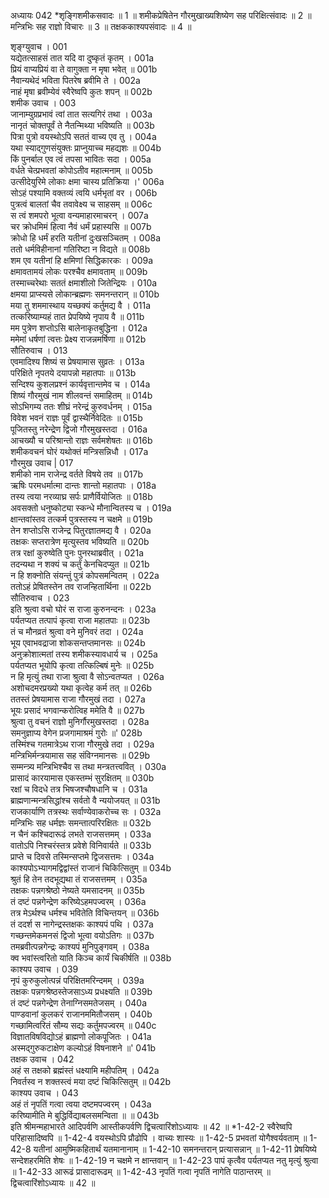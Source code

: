 अध्यायः 042
*शृङ्गिशमीकसवादः ॥ 1 ॥ शमीकप्रेषितेन गौरमुखाख्यशिष्येण सह परिक्षित्संवादः ॥ 2 ॥ मन्त्रिभिः सह राज्ञो विचारः ॥ 3 ॥ तक्षककाश्यपसंवादः ॥ 4 ॥ 

शृङ्ग्युवाच । 	001  
यद्येतत्साहसं तात यदि वा दुष्कृतं कृतम् ।	001a  
प्रियं वाप्यप्रियं वा ते वागुक्ता न मृषा भवेत् ॥	001b  
नैवान्यथेदं भविता पितरेष ब्रवीमि ते ।	002a  
नाहं मृषा ब्रवीम्येवं स्वैरेष्वपि कुतः शपन् ॥	002b  
शमीक उवाच । 	003  
जानाम्युग्रप्रभावं त्वां तात सत्यगिरं तथा ।	003a  
नानृतं चोक्तपूर्वं ते नैतन्मिथ्या भविष्यति ॥	003b  
पित्रा पुत्रो वयस्थोऽपि सततं वाच्य एव तु ।	004a  
यथा स्याद्गुणसंयुक्तः प्राप्नुयाच्च महद्यशः ॥	004b  
किं पुनर्बाल एव त्वं तपसा भावितः सदा ।	005a  
वर्धते चेत्प्रभवतां कोपोऽतीव महात्मनाम् ॥	005b  
उत्सीदेयुरिमे लोकाः क्षमा चास्य प्रतिक्रिया ।\'	006a  
सोऽहं पश्यामि वक्तव्यं त्वयि धर्मभृतां वर । 	006b  
पुत्रत्वं बालतां चैव तवावेक्ष्य च साहसम् ॥ 	006c  
स त्वं शमपरो भूत्वा वन्यमाहारमाचरन् ।	007a  
चर क्रोधमिमं हित्वा नैवं धर्मं प्रहास्यसि ॥	007b  
क्रोधो हि धर्मं हरति यतीनां दुःखसञ्चितम् ।	008a  
ततो धर्मविहीनानां गतिरिष्टा न विद्यते ॥	008b  
शम एव यतीनां हि क्षमिणां सिद्धिकारकः ।	009a  
क्षमावतामयं लोकः परश्चैव क्षमावताम् ॥	009b  
तस्माच्चरेथाः सततं क्षमाशीलो जितेन्द्रियः ।	010a  
क्षमया प्राप्स्यसे लोकान्ब्रह्मणः समनन्तरान् ॥	010b  
मया तु शममास्थाय यच्छक्यं कर्तुमद्य वै ।	011a  
तत्करिष्याम्यहं तात प्रेपयिष्ये नृपाय वै ॥	011b  
मम पुत्रेण शप्तोऽसि बालेनाकृतबुद्धिना ।	012a  
ममेमां धर्षणां त्वत्तः प्रेक्ष्य राजन्नमर्षिणा ॥	012b  
सौतिरुवाच । 	013  
एवमादिश्य शिष्यं स प्रेषयामास सुव्रतः ।	013a  
परिक्षिते नृपतये दयापन्नो महातपाः ॥	013b  
सन्दिश्य कुशलप्रश्नं कार्यवृत्तान्तमेव च ।	014a  
शिष्यं गौरमुखं नाम शीलवन्तं समाहितम् ॥	014b  
सोऽभिगम्य ततः शीघ्रं नरेन्द्रं कुरुवर्धनम् ।	015a  
विवेश भवनं राज्ञः पूर्वं द्वास्थैर्निवेदितः ॥	015b  
पूजितस्तु नरेन्द्रेण द्विजो गौरमुखस्तदा ।	016a  
आचख्यौ च परिश्रान्तो राज्ञः सर्वमशेषतः ॥	016b  
शमीकवचनं घोरं यथोक्तं मन्त्रिसन्निधौ ।	017a  
गौरमुख उवाच |	017  
शमीको नाम राजेन्द्र वर्तते विषये तव ॥	017b  
ऋषिः परमधर्मात्मा दान्तः शान्तो महातपाः ।	018a  
तस्य त्वया नरव्याघ्र सर्पः प्राणैर्वियोजितः ॥	018b  
अवसक्तो धनुष्कोट्या स्कन्धे मौनान्वितस्य च ।	019a  
क्षान्तवांस्तव तत्कर्म पुत्रस्तस्य न चक्षमे ॥	019b  
तेन शप्तोऽसि राजेन्द्र पितुरज्ञातमद्य वै ।	020a  
तक्षकः सप्तरात्रेण मृत्युस्तव भविष्यति ॥	020b  
तत्र रक्षां कुरुष्वेति पुनः पुनरथाब्रवीत् ।	021a  
तदन्यथा न शक्यं च कर्तुं केनचिदप्युत ॥	021b  
न हि शक्नोति संयन्तुं पुत्रं कोपसमन्वितम् ।	022a  
ततोऽहं प्रेषितस्तेन तव राजन्हितार्थिना ॥	022b  
सौतिरुवाच । 	023  
इति श्रुत्वा वचो घोरं स राजा कुरुनन्दनः ।	023a  
पर्यतप्यत तत्पापं कृत्वा राजा महातपाः ॥	023b  
तं च मौनव्रतं श्रुत्वा वने मुनिवरं तदा ।	024a  
भूय एवाभवद्राजा शोकसन्तप्तमानसः ॥	024b  
अनुक्रोशात्मतां तस्य शमीकस्यावधार्य च ।	025a  
पर्यतप्यत भूयोपि कृत्वा तत्किल्बिषं मुनेः ॥	025b  
न हि मृत्युं तथा राजा श्रुत्वा वै सोऽन्वतप्यत ।	026a  
अशोचदमरप्रख्यो यथा कृत्वेह कर्म तत् ॥	026b  
ततस्तं प्रेषयामास राजा गौरमुखं तदा ।	027a  
भूयः प्रसादं भगवान्करोत्विह ममेति वै ॥	027b  
श्रुत्वा तु वचनं राज्ञो मुनिर्गौरमुखस्तदा ।	028a  
समनुज्ञाप्य वेगेन प्रजगामाश्रमं गुरोः ॥\' 	028b  
तस्मिंश्च गतमात्रेऽथ राजा गौरमुखे तदा ।	029a  
मन्त्रिभिर्मन्त्रयामास सह संविग्नमानसः ॥	029b  
सम्मन्त्र्य मन्त्रिभिश्चैव स तथा मन्त्रतत्त्ववित् ।	030a  
प्रासादं कारयामास एकस्तम्भं सुरक्षितम् ॥	030b  
रक्षां च विदधे तत्र भिषजश्चौषधानि च ।	031a  
ब्राह्मणान्मन्त्रसिद्धांश्च सर्वतो वै न्ययोजयत् ॥	031b  
राजकार्याणि तत्रस्थः सर्वाण्येवाकरोच्च सः ।	032a  
मन्त्रिभिः सह धर्मज्ञः समन्तात्परिरक्षितः ॥	032b  
न चैनं कश्चिदारूढं लभते राजसत्तमम् ।	033a  
वातोऽपि निश्चरंस्तत्र प्रवेशे विनिवार्यते ॥	033b  
प्राप्ते च दिवसे तस्मिन्सप्तमे द्विजसत्तमः ।	034a  
काश्यपोऽभ्यागमद्विद्वांस्तं राजानं चिकित्सितुम् ॥	034b  
श्रुतं हि तेन तदभूद्यथा तं राजसत्तमम् ।	035a  
तक्षकः पन्नगश्रेष्ठो नेष्यते यमसादनम् ॥	035b  
तं दष्टं पन्नगेन्द्रेण करिष्येऽहमपज्वरम् ।	036a  
तत्र मेऽर्थश्च धर्मश्च भवितेति विचिन्तयन् ॥	036b  
तं ददर्श स नागेन्द्रस्तक्षकः काश्यपं पथि ।	037a  
गच्छन्तमेकमनसं द्विजो भूत्वा वयोऽतिगः ॥	037b  
तमब्रवीत्पन्नगेन्द्रः काश्यपं मुनिपुङ्गवम् ।	038a  
क्व भवांस्त्वरितो याति किञ्च कार्यं चिकीर्षति ॥	038b  
काश्यप उवाच । 	039  
नृपं कुरुकुलोत्पन्नं परिक्षितमरिन्दमम् ।	039a  
तक्षकः पन्नगश्रेष्ठस्तेजसाऽध्य प्रधक्ष्यति ॥	039b  
तं दष्टं पन्नगेन्द्रेण तेनाग्निसमतेजसम् ।	040a  
पाण्डवानां कुलकरं राजानममितौजसम् । 	040b  
गच्छामित्वरितं सौम्य सद्यः कर्तुमपज्वरम् ॥ 	040c  
विज्ञातविषविद्योऽहं ब्राह्मणो लोकपूजितः ।	041a  
अस्मद्गुरुकटाक्षेण कल्योऽहं विषनाशने ॥\' 	041b  
तक्षक उवाच । 	042  
अहं स तक्षको ब्रह्मंस्तं धक्ष्यामि महीपतिम् ।	042a  
निवर्तस्व न शक्तस्त्वं मया दष्टं चिकित्सितुम् ॥	042b  
काश्यप उवाच । 	043  
अहं तं नृपतिं गत्वा त्वया दष्टमपज्वरम् ।	043a  
करिष्यामीति मे बुद्धिर्विद्याबलसमन्विता ॥ ॥	043b  
इति श्रीमन्महाभारते आदिपर्वणि आस्तीकपर्वणि द्विचत्वारिंशोऽध्यायः ॥ 42 ॥ 
*1-42-2 स्वैरेष्वपि परिहासादिष्वपि ॥ 1-42-4 वयस्थोऽपि प्रौढोपि । वाच्यः शास्यः ॥ 1-42-5 प्रभवतां योगैश्वर्यवताम् ॥ 1-42-8 यतीनां आमुष्मिकहितार्थं यतमानानाम् ॥ 1-42-10 समनन्तरान् प्रत्यासन्नान् ॥ 1-42-11 प्रेषयिष्ये सन्देशहरमिति शेषः ॥ 1-42-19 न चक्षमे न क्षान्तवान् ॥ 1-42-23 पापं कृत्वैव पर्यतप्यत नतु मृत्युं श्रुत्वा ॥ 1-42-33 आरूढं प्रासादारूढम् ॥ 1-42-43 नृपतिं गत्वा नृपतिं नागेति पाठान्तरम् ॥ द्विचत्वारिंशोऽध्यायः ॥ 42 ॥
